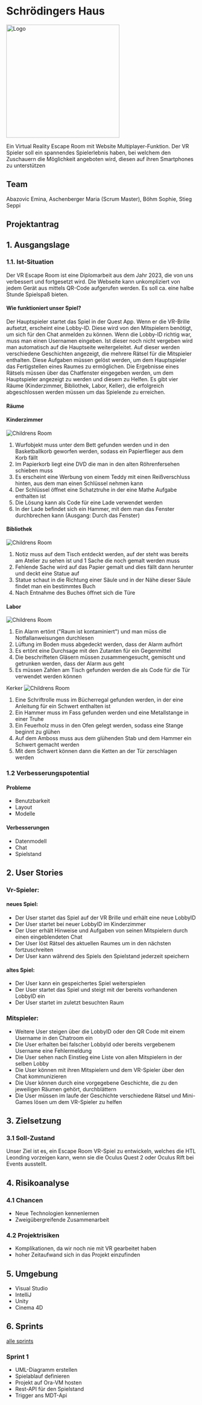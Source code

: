 # Schrödingers Haus

<img src="pictures/logo.png" alt="Logo" style="width: 300px; height: auto;">

Ein Virtual Reality Escape Room mit Website Multiplayer-Funktion. Der VR Spieler soll ein spannendes Spielerlebnis haben, bei welchem den Zuschauern die Möglichkeit angeboten wird, diesen auf ihren Smartphones zu unterstützen

## Team
 
Abazovic Emina, Aschenberger Maria (Scrum Master), Böhm Sophie, Stieg Seppi

## Projektantrag

## 1. Ausgangslage 

### 1.1. Ist-Situation 

Der VR Escape Room ist eine Diplomarbeit aus dem Jahr 2023, die von uns verbessert und fortgesetzt wird. 
Die Webseite kann unkompliziert von jedem Gerät aus mittels QR-Code aufgerufen werden. 
Es soll ca. eine halbe Stunde Spielspaß bieten.

#### Wie funktioniert unser Spiel?

Der Hauptspieler startet das Spiel in der Quest App. Wenn er die VR-Brille aufsetzt, 
erscheint eine Lobby-ID. Diese wird von den Mitspielern benötigt, um sich für den Chat anmelden zu können. 
Wenn die Lobby-ID richtig war, muss man einen Usernamen eingeben. Ist dieser noch nicht vergeben wird man 
automatisch auf die Hauptseite weitergeleitet. Auf dieser werden verschiedene Geschichten angezeigt, 
die mehrere Rätsel für die Mitspieler enthalten. Diese Aufgaben müssen gelöst werden, um dem Hauptspieler das 
Fertigstellen eines Raumes zu ermöglichen. Die Ergebnisse eines Rätsels müssen über das Chatfenster eingegeben werden, 
um dem Hauptspieler angezeigt zu werden und diesem zu Helfen. Es gibt vier Räume (Kinderzimmer, Bibliothek, Labor, Keller), 
die erfolgreich abgeschlossen werden müssen um das Spielende zu erreichen.

#### Räume

#### Kinderzimmer 
<img src="pictures/childrensRoom.jpg" alt="Childrens Room">

1. Wurfobjekt muss unter dem Bett gefunden werden und in den Basketballkorb geworfen werden, sodass ein Papierflieger aus dem Korb fällt
2. Im Papierkorb liegt eine DVD die man in den alten Röhrenfersehen schieben muss 
3. Es erscheint eine Werbung von einem Teddy mit einen Reißverschluss hinten, aus dem man einen Schlüssel nehmen kann 
4. Der Schlüssel öffnet eine Schatztruhe in der eine Mathe Aufgabe enthalten ist 
5. Die Lösung kann als Code für eine Lade verwendet werden 
6. In der Lade befindet sich ein Hammer, mit dem man das Fenster durchbrechen kann (Ausgang: Durch das Fenster)

#### Bibliothek
<img src="pictures/library.jpg" alt="Childrens Room">

1. Notiz muss auf dem Tisch entdeckt werden, auf der steht was bereits am Atelier zu sehen ist und 1 Sache die noch gemalt werden muss
2. Fehlende Sache wird auf das Papier gemalt und dies fällt dann herunter und deckt eine Statue auf 
3. Statue schaut in die Richtung einer Säule und in der Nähe dieser Säule findet man ein bestimmtes Buch 
4. Nach Entnahme des Buches öffnet sich die Türe

#### Labor 
<img src="pictures/laboratory.jpg" alt="Childrens Room">

1. Ein Alarm ertönt ("Raum ist kontaminiert") und man müss die Notfallanweisungen durchlesen 
2. Lüftung im Boden muss abgedeckt werden, dass der Alarm aufhört 
3. Es ertönt eine Durchsage mit den Zutanten für ein Gegenmittel
4. Die beschrifteten Gläsern müssen zusammengesucht, gemischt und getrunken werden, dass der Alarm aus geht 
5. Es müssen Zahlen am Tisch gefunden werden die als Code für die Tür verwendet werden können


Kerker 
<img src="pictures/dungeon.jpg" alt="Childrens Room">

1. Eine Schriftrolle muss im Bücherregal gefunden werden, in der eine Anleitung für ein Schwert enthalten ist 
2. Ein Hammer muss im Fass gefunden werden und eine Metallstange in einer Truhe 
3. Ein Feuerholz muss in den Ofen gelegt werden, sodass eine Stange beginnt zu glühen 
4. Auf dem Amboss muss aus dem glühenden Stab und dem Hammer ein Schwert gemacht werden 
5. Mit dem Schwert können dann die Ketten an der Tür zerschlagen werden 

### 1.2 Verbesserungspotential 

#### Probleme 

* Benutzbarkeit 
* Layout 
* Modelle

#### Verbesserungen 

* Datenmodell
* Chat 
* Spielstand

## 2. User Stories

### Vr-Spieler:

#### neues Spiel:
* Der User startet das Spiel auf der VR Brille und erhält eine neue LobbyID 
* Der User startet bei neuer LobbyID im Kinderzimmer 
* Der User erhält Hinweise und Aufgaben von seinen Mitspielern durch einen eingeblendeten Chat 
* Der User löst Rätsel des aktuellen Raumes um in den nächsten fortzuschreiten 
* Der User kann während des Spiels den Spielstand jederzeit speichern

#### altes Spiel:
* Der User kann ein gespeichertes Spiel weiterspielen
* Der User startet das Spiel und steigt mit der bereits vorhandenen LobbyID ein 
* Der User startet im zuletzt besuchten Raum 

### Mitspieler:
* Weitere User steigen über die LobbyID oder den QR Code mit einem Username in den Chatroom ein 
* Die User erhalten bei falscher LobbyId oder bereits vergebenem Username eine Fehlermeldung 
* Die User sehen nach Einstieg eine Liste von allen Mitspielern in der selben Lobby 
* Die User können mit ihren Mitspielern und dem VR-Spieler über den Chat kommunizieren 
* Die User können durch eine vorgegebene Geschichte, die zu den jeweiligen Räumen gehört, durchblättern
* Die User müssen im laufe der Geschichte verschiedene Rätsel und Mini-Games lösen um dem VR-Spieler zu helfen

## 3. Zielsetzung 

### 3.1 Soll-Zustand

Unser Ziel ist es, ein Escape Room VR-Spiel zu entwickeln, welches die HTL Leonding vorzeigen kann, wenn sie die Oculus Quest 2 oder Oculus Rift bei Events ausstellt. 

## 4. Risikoanalyse 

### 4.1 Chancen 
* Neue Technologien kennenlernen 
* Zweigübergreifende Zusammenarbeit 

### 4.2 Projektrisiken 

* Komplikationen, da wir noch nie mit VR gearbeitet haben 
* hoher Zeitaufwand sich in das Projekt einzufinden 

## 5. Umgebung 

* Visual Studio 
* IntelliJ
* Unity
* Cinema 4D

## 6. Sprints

<a href="https://github.com/orgs/SYP-AHIF-2023-24-25/projects/5/views/4">alle sprints</a>

### Sprint 1
* UML-Diagramm erstellen
* Spielablauf definieren 
* Projekt auf Ora-VM hosten 
* Rest-API für den Spielstand 
* Trigger ans MDT-Api

